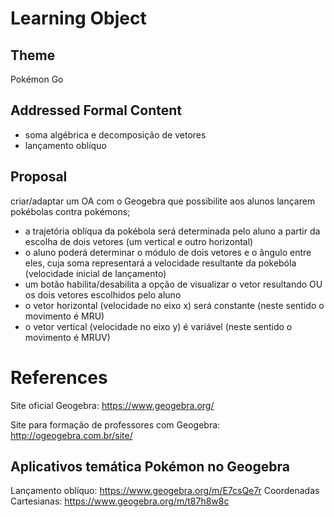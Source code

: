 # Learning Object

## Theme
Pokémon Go

## Addressed Formal Content
* soma algébrica e decomposição de vetores
* lançamento oblíquo

## Proposal
criar/adaptar um OA com o Geogebra que possibilite aos alunos lançarem pokébolas contra pokémons;
* a trajetória oblíqua da pokébola será determinada pelo aluno a partir da escolha de dois vetores (um vertical e outro horizontal)
* o aluno poderá determinar o módulo de dois vetores e o ângulo entre eles, cuja soma representará a velocidade resultante da pokebóla (velocidade inicial de lançamento)
* um botão habilita/desabilita a opção de visualizar o vetor resultando OU os dois vetores escolhidos pelo aluno
* o vetor horizontal (velocidade no eixo x) será constante (neste sentido o movimento é MRU)
* o vetor vertical (velocidade no eixo y) é variável (neste sentido o movimento é MRUV)


# References

Site oficial Geogebra: https://www.geogebra.org/

Site para formação de professores com Geogebra: http://ogeogebra.com.br/site/

## Aplicativos temática Pokémon no Geogebra
Lançamento oblíquo: https://www.geogebra.org/m/E7csQe7r
Coordenadas Cartesianas: https://www.geogebra.org/m/t87h8w8c
